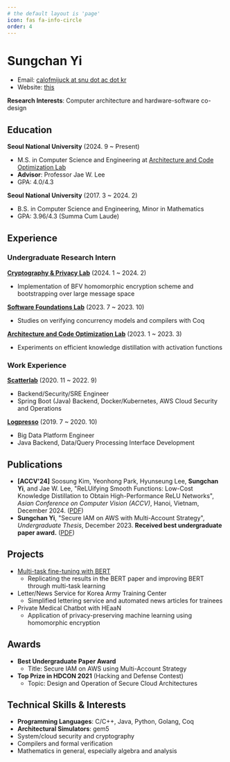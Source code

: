 ```yaml
---
# the default layout is 'page'
icon: fas fa-info-circle
order: 4
---
```


# Sungchan Yi

- Email: [calofmijuck at snu dot ac dot kr](mailto:calofmijuck@snu.ac.kr)
- Website: [this](https://blog.zxcvber.com/about)

**Research Interests**: Computer architecture and hardware-software co-design

## Education

**Seoul National University** (2024. 9 ~ Present)

- M.S. in Computer Science and Engineering at [Architecture and Code Optimization Lab](https://arc.snu.ac.kr)
- **Advisor**: Professor Jae W. Lee
- GPA: 4.0/4.3

**Seoul National University** (2017. 3 ~ 2024. 2)

- B.S. in Computer Science and Engineering, Minor in Mathematics
- GPA: 3.96/4.3 (Summa Cum Laude)

## Experience

### Undergraduate Research Intern

[**Cryptography & Privacy Lab**](https://crypto.snu.ac.kr) (2024. 1 ~ 2024. 2)

- Implementation of BFV homomorphic encryption scheme and bootstrapping over large message space

[**Software Foundations Lab**](https://sf.snu.ac.kr) (2023. 7 ~ 2023. 10)

- Studies on verifying concurrency models and compilers with Coq

[**Architecture and Code Optimization Lab**](https://arc.snu.ac.kr) (2023. 1 ~ 2023. 3)

- Experiments on efficient knowledge distillation with activation functions

### Work Experience

[**Scatterlab**](https://scatterlab.co.kr) (2020. 11 ~ 2022. 9)

- Backend/Security/SRE Engineer
- Spring Boot (Java) Backend, Docker/Kubernetes, AWS Cloud Security and Operations

[**Logpresso**](https://logpresso.com/en) (2019. 7 ~ 2020. 10)

- Big Data Platform Engineer
- Java Backend, Data/Query Processing Interface Development

## Publications

- **[ACCV'24]** Soosung Kim, Yeonhong Park, Hyunseung Lee, **Sungchan Yi**, and Jae W. Lee, "ReLUifying Smooth Functions: Low-Cost Knowledge Distillation to Obtain High-Performance ReLU Networks", *Asian Conference on Computer Vision (ACCV)*, Hanoi, Vietnam, December 2024. ([PDF](https://arc.snu.ac.kr/pubs/ACCV24_ReLU.pdf))
- **Sungchan Yi**, "Secure IAM on AWS with Multi-Account Strategy", *Undergraduate Thesis*, December 2023. **Received best undergraduate paper award.** ([PDF](https://arxiv.org/pdf/2501.02203))

## Projects

- [Multi-task fine-tuning with BERT](https://github.com/calofmijuck/pytorch-bert-fine-tuning)
    - Replicating the results in the BERT paper and improving BERT through multi-task learning
- Letter/News Service for Korea Army Training Center
    - Simplified lettering service and automated news articles for trainees
- Private Medical Chatbot with HEaaN
    - Application of privacy-preserving machine learning using homomorphic encryption

## Awards

- **Best Undergraduate Paper Award**
    - Title: Secure IAM on AWS using Multi-Account Strategy
- **Top Prize in HDCON 2021** (Hacking and Defense Contest)
    - Topic: Design and Operation of Secure Cloud Architectures

## Technical Skills & Interests

- **Programming Languages**: C/C++, Java, Python, Golang, Coq
- **Architectural Simulators**: gem5
- System/cloud security and cryptography
- Compilers and formal verification
- Mathematics in general, especially algebra and analysis

